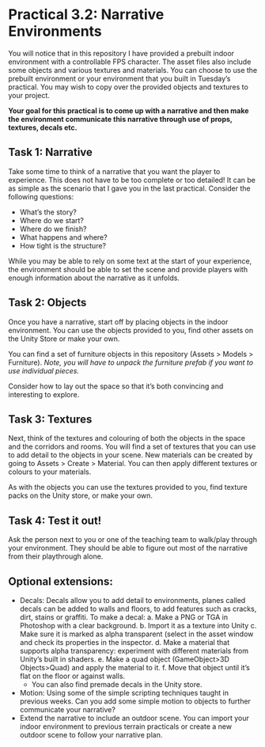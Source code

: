 # Practical 3.2: Narrative Environments
You will notice that in this repository I have provided a prebuilt indoor environment with a controllable FPS character. The asset files also include some objects and various textures and materials. You can choose to use the prebuilt environment or your environment that you built in Tuesday’s practical. You may wish to copy over the provided objects and textures to your project. 

**Your goal for this practical is to come up with a narrative and then make the environment communicate this narrative through use of props, textures, decals etc.** 

## Task 1: Narrative
Take some time to think of a narrative that you want the player to experience. This does not have to be too complete or too detailed! It can be as simple as the scenario that I gave you in the last practical. Consider the following questions: 

- What’s the story?
- Where do we start?
- Where do we finish?
- What happens and where?
- How tight is the structure? 

While you may be able to rely on some text at the start of your experience, the environment should be able to set the scene and provide players with enough information about the narrative as it unfolds. 

## Task 2: Objects
Once you have a narrative, start off by placing objects in the indoor environment. You can use the objects provided to you, find other assets on the Unity Store or make your own. 

You can find a set of furniture objects in this repository (Assets > Models > Furniture). *Note, you will have to unpack the furniture prefab if you want to use individual pieces.* 

Consider how to lay out the space so that it’s both convincing and interesting to explore. 

## Task 3: Textures
Next, think of the textures and colouring of both the objects in the space and the corridors and rooms. You will find a set of textures that you can use to add detail to the objects in your scene. New materials can be created by going to Assets > Create > Material. You can then apply different textures or colours to your materials. 

As with the objects you can use the textures provided to you, find texture packs on the Unity store, or make your own. 

## Task 4: Test it out!
Ask the person next to you or one of the teaching team to walk/play through your environment. They should be able to figure out most of the narrative from their playthrough alone. 

## Optional extensions:

- Decals: Decals allow you to add detail to environments, planes called decals can be added to walls and floors, to add features such as cracks, dirt, stains or graffiti. To make a decal:
  a. Make a PNG or TGA in Photoshop with a clear background. 
  b. Import it as a texture into Unity
  c. Make sure it is marked as alpha transparent (select in the asset window and check its properties in the inspector.
  d. Make a material that supports alpha transparency: experiment with different materials from Unity’s built in shaders. 
  e. Make a quad object (GameObject>3D Objects>Quad) and apply the material to it.
  f. Move that object until it’s flat on the floor or against walls.
  - You can also find premade decals in the Unity store.
- Motion: Using some of the simple scripting techniques taught in previous weeks. Can you add some simple motion to objects to further communicate your narrative? 
- Extend the narrative to include an outdoor scene. You can import your indoor environment to previous terrain practicals or create a new outdoor scene to follow your narrative plan. 


